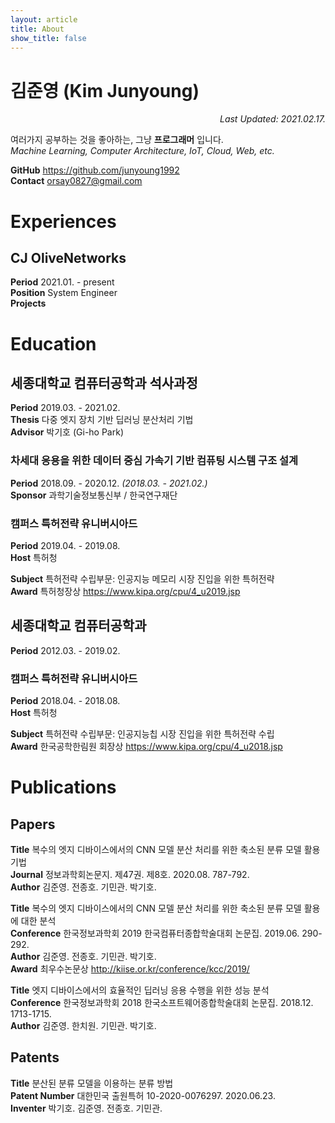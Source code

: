 ```yaml
---
layout: article
title: About
show_title: false
---
```


<meta name="format-detection" content="telephone=no">

# 김준영 (Kim Junyoung)

<div style="text-align: right"><i>Last Updated: 2021.02.17.</i></div>

여러가지 공부하는 것을 좋아하는, 그냥 **프로그래머** 입니다.<br />
*Machine Learning, Computer Architecture, IoT, Cloud, Web, etc.*

**GitHub** <https://github.com/junyoung1992><br />
**Contact** <orsay0827@gmail.com>

# Experiences

## CJ OliveNetworks

**Period** 2021.01. - present<br />
**Position** System Engineer<br />
**Projects** 

# Education

## 세종대학교 컴퓨터공학과 석사과정

**Period** 2019.03. - 2021.02.<br />
**Thesis** 다중 엣지 장치 기반 딥러닝 분산처리 기법<br />
**Advisor** 박기호 (Gi-ho Park)

### 차세대 응용을 위한 데이터 중심 가속기 기반 컴퓨팅 시스템 구조 설계

**Period** 2018.09. - 2020.12. *(2018.03. - 2021.02.)*<br />
**Sponsor** 과학기술정보통신부 / 한국연구재단

### 캠퍼스 특허전략 유니버시아드

**Period** 2019.04. - 2019.08.<br />
**Host** 특허청

**Subject** 특허전략 수립부문: 인공지능 메모리 시장 진입을 위한 특허전략<br />
**Award** 특허청장상 <https://www.kipa.org/cpu/4_u2019.jsp>

## 세종대학교 컴퓨터공학과

**Period** 2012.03. - 2019.02.<br />

### 캠퍼스 특허전략 유니버시아드

**Period** 2018.04. - 2018.08.<br />
**Host** 특허청

**Subject** 특허전략 수립부문: 인공지능칩 시장 진입을 위한 특허전략 수립<br />
**Award** 한국공학한림원 회장상 <https://www.kipa.org/cpu/4_u2018.jsp>

# Publications

## Papers

**Title** 복수의 엣지 디바이스에서의 CNN 모델 분산 처리를 위한 축소된 분류 모델 활용 기법<br />
**Journal** 정보과학회논문지. 제47권. 제8호. 2020.08. 787-792.<br />
**Author** 김준영. 전종호. 기민관. 박기호.

**Title** 복수의 엣지 디바이스에서의 CNN 모델 분산 처리를 위한 축소된 분류 모델 활용에 대한 분석<br />
**Conference** 한국정보과학회 2019 한국컴퓨터종합학술대회 논문집. 2019.06. 290-292.<br />
**Author** 김준영. 전종호. 기민관. 박기호.<br />
**Award** 최우수논문상 <http://kiise.or.kr/conference/kcc/2019/>

**Title** 엣지 디바이스에서의 효율적인 딥러닝 응용 수행을 위한 성능 분석<br />
**Conference** 한국정보과학회 2018 한국소프트웨어종합학술대회 논문집. 2018.12. 1713-1715.<br />
**Author** 김준영. 한치원. 기민관. 박기호.

## Patents

**Title** 분산된 분류 모델을 이용하는 분류 방법<br />
**Patent Number** 대한민국 출원특허 10-2020-0076297. 2020.06.23.<br />
**Inventer** 박기호. 김준영. 전종호. 기민관.